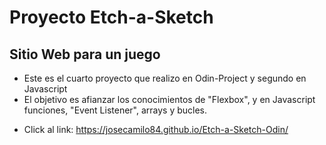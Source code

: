 # Proyecto Etch-a-Sketch
## Sitio Web para un juego

- Este es el cuarto proyecto que realizo en Odin-Project y segundo en Javascript
- El objetivo es afianzar los conocimientos de "Flexbox", y en Javascript funciones, "Event Listener", arrays y bucles.

* Click al link: https://josecamilo84.github.io/Etch-a-Sketch-Odin/